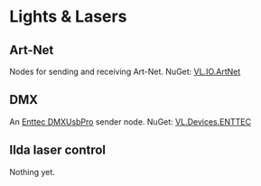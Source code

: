 # Lights & Lasers

## Art-Net
Nodes for sending and receiving Art-Net.
NuGet: [VL.IO.ArtNet](https://www.nuget.org/packages/VL.IO.ArtNet)

## DMX
An [Enttec DMXUsbPro](https://www.enttec.co.uk/en/product/controls/dmx-usb-interfaces/dmx-usb-interface/) sender node.
NuGet: [VL.Devices.ENTTEC](https://www.nuget.org/packages/VL.Devices.ENTTEC)

## Ilda laser control
Nothing yet. 
